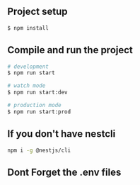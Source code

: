 
## Project setup

```bash
$ npm install
```

## Compile and run the project

```bash
# development
$ npm run start

# watch mode
$ npm run start:dev

# production mode
$ npm run start:prod
```

## If you don't have nestcli
```bash
npm i -g @nestjs/cli
```

## Dont Forget the .env files


